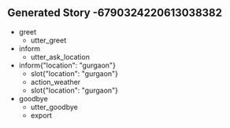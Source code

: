 ## Generated Story -6790324220613038382
* greet
    - utter_greet
* inform
    - utter_ask_location
* inform{"location": "gurgaon"}
    - slot{"location": "gurgaon"}
    - action_weather
    - slot{"location": "gurgaon"}
* goodbye
    - utter_goodbye
    - export

